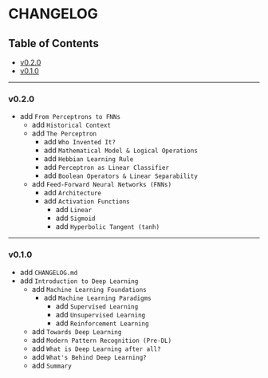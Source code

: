 <h1>CHANGELOG</h1>

<h2>Table of Contents</h2>

- [v0.2.0](#v020)
- [v0.1.0](#v010)

--------------------

### v0.2.0

- add `From Perceptrons to FNNs`
  - add `Historical Context`
  - add `The Perceptron`
    - add `Who Invented It?`
    - add `Mathematical Model & Logical Operations`
    - add `Hebbian Learning Rule`
    - add `Perceptron as Linear Classifier`
    - add `Boolean Operators & Linear Separability`
  - add `Feed-Forward Neural Networks (FNNs)`
    - add `Architecture`
    - add `Activation Functions`
      - add `Linear`
      - add `Sigmoid`
      - add `Hyperbolic Tangent (tanh)`

--------------------

### v0.1.0

- add `CHANGELOG.md`
- add `Introduction to Deep Learning`
  - add `Machine Learning Foundations`
    - add `Machine Learning Paradigms`
      - add `Supervised Learning`
      - add `Unsupervised Learning`
      - add `Reinforcement Learning`
  - add `Towards Deep Learning`
  - add `Modern Pattern Recognition (Pre-DL)`
  - add `What is Deep Learning after all?`
  - add `What's Behind Deep Learning?`
  - add `Summary`